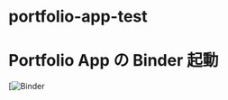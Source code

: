 # portfolio-app-test

# Portfolio App の Binder 起動

[![Binder](https://mybinder.org/v2/gh/<soken0350>/portfolio-app-test/main?filepath=portfolio_app.ipynb)
